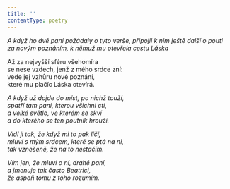 ```yaml
---
title: ''
contentType: poetry
---
```


<section>

_A když ho dvě paní požádaly o tyto verše, připojil k nim ještě další o pouti za novým poznáním, k němuž mu otevřela cestu Láska_

</section>

<section>

Až za nejvyšší sféru všehomíra  
se nese vzdech, jenž z mého srdce zní:  
vede jej vzhůru nové poznání,  
které mu plačíc Láska otevírá.

_A když už dojde do míst, po nichž touží,  
spatří tam paní, kterou všichni ctí,  
a velké světlo, ve kterém se skví  
a do kterého se ten poutník hrouží._

</section>

<section>

_Vidí ji tak, že když mi to pak líčí,  
mluví s mým srdcem, které se ptá na ni,  
tak vznešeně, že na to nestačím._

</section>

<section>

_Vím jen, že mluví o ní, drahé paní,  
a jmenuje tak často Beatrici,  
že aspoň tomu z toho rozumím._

</section>
